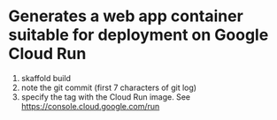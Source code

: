 # Generates a web app container suitable for deployment on Google Cloud Run

1. skaffold build
1. note the git commit (first 7 characters of git log)
1. specify the tag with the Cloud Run image. See https://console.cloud.google.com/run